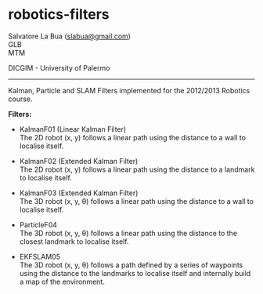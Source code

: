 robotics-filters
================

Salvatore La Bua (slabua@gmail.com)  
GLB  
MTM  

DICGIM - University of Palermo

---

Kalman, Particle and SLAM Filters implemented for the 2012/2013 Robotics course.

**Filters:**

* KalmanF01 (Linear Kalman Filter)  
  The 2D robot (x, y) follows a linear path using the distance to a wall to localise itself.
  
* KalmanF02 (Extended Kalman Filter)  
  The 2D robot (x, y) follows a linear path using the distance to a landmark to localise itself.
  
* KalmanF03 (Extended Kalman Filter)  
  The 3D robot (x, y, θ) follows a linear path using the distance to a wall to localise itself.
  
* ParticleF04  
  The 3D robot (x, y, θ) follows a linear path using the distance to the closest landmark to localise itself.
  
* EKFSLAM05  
  The 3D robot (x, y, θ) follows a path defined by a series of waypoints using the distance to the landmarks to localise itself and internally build a map of the environment.  
